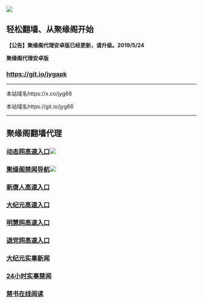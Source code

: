 ![](https://raw.githubusercontent.com/hao369/a/master/j.jpg)



## 轻松翻墙、从聚缘阁开始



**【公告】聚缘阁代理安卓版已经更新，请升级。2019/5/24**

 
**聚缘阁代理安卓版**
### https://git.io/jygapk  

***

本站域名https://x.co/jyg66 

本站域名https://git.io/jyg66



***




## 聚缘阁翻墙代理 




### [动态网高速入口](https://enfnf5iez9.execute-api.ap-east-1.amazonaws.com/jyg)![](http://tupian.425e.eu.org/jygdl.gif)

### [聚缘阁禁闻导航](https://f6g32szb5l.execute-api.ap-east-1.amazonaws.com/dhao)![](http://tupian.425e.eu.org/jyg.gif)


### [新唐人高速入口](https://wha.zb76f.xyz/haow/5)

### [大纪元高速入口](https://wha.zb76f.xyz/hswow/7)

### [明慧网高速入口](https://wha.zb76f.xyz/haow/3)

### [退党网高速入口](https://wha.zb76f.xyz/haow/8)





### [大纪元实事新闻](https://git.io/fjmgE)

### [24小时实事禁闻](https://git.io/fj3Go)

### [禁书在线阅读](https://git.io/fjJ5Z)






